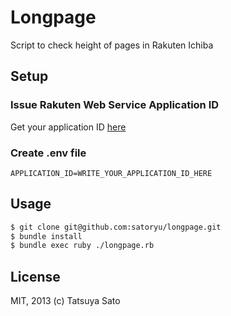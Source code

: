# Longpage

Script to check height of pages in Rakuten Ichiba

## Setup

### Issue Rakuten Web Service Application ID

Get your application ID [here](https://webservice.rakuten.co.jp/app/create)

### Create .env file

```
APPLICATION_ID=WRITE_YOUR_APPLICATION_ID_HERE
```

## Usage

```sh
$ git clone git@github.com:satoryu/longpage.git
$ bundle install
$ bundle exec ruby ./longpage.rb
```

## License

MIT, 2013 (c) Tatsuya Sato

